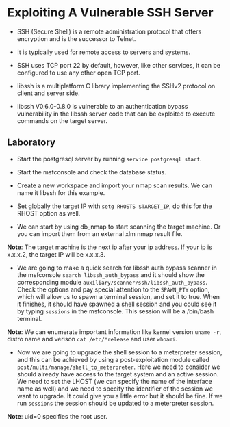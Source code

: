 # Exploiting A Vulnerable SSH Server

+ SSH (Secure Shell) is a remote administration protocol that offers encryption and is the successor to Telnet.

+ It is typically used for remote access to servers and systems.

+ SSH uses TCP port 22 by default, however, like other services, it can be configured to use any other open TCP port.

+ libssh is a multiplatform C library implementing the SSHv2 protocol on client and server side.

+ libssh V0.6.0-0.8.0 is vulnerable to an authentication bypass vulnerability in the libssh server code that can be exploited to execute commands on the target server.

## Laboratory

- Start the postgresql server by running `service postgresql start`.

- Start the msfconsole and check the database status.

- Create a new workspace and import your nmap scan results. We can name it libssh for this example.

- Set globally the target IP with `setg RHOSTS $TARGET_IP`, do this for the RHOST option as well.

- We can start by using db_nmap to start scanning the target machine. Or you can import them from an external xlm nmap result file.

**Note**: The target machine is the next ip after your ip address. If your ip is x.x.x.2, the target IP will be x.x.x.3.

- We are going to make a quick search for libssh auth bypass scanner in the msfconsole `search libssh_auth_bypass` and it should show the corresponding module `auxiliary/scanner/ssh/libssh_auth_bypass`. Check the options and pay special attention to the `SPAWN_PTY` option, which will allow us to spawn a terminal session, and set it to true. When it finishes, it should have spawned a shell session and you could see it by typing `sessions` in the msfconsole. This session will be a /bin/bash terminal.

**Note**: We can enumerate important information like kernel version `uname -r`, distro name and verison `cat /etc/*release` and user `whoami`.

- Now we are going to upgrade the shell session to a meterpreter session, and this can be achieved by using a post-exploitation module called `post/multi/manage/shell_to_meterpreter`. Here we need to consider we should already have access to the target system and an active session. We need to set the LHOST (we can specify the name of the interface name as well) and we need to specify the identifier of the session we want to upgrade. It could give you a little error but it should be fine. If we run `sessions` the session should be updated to a meterpreter session.

**Note**: uid=0 specifies the root user.
